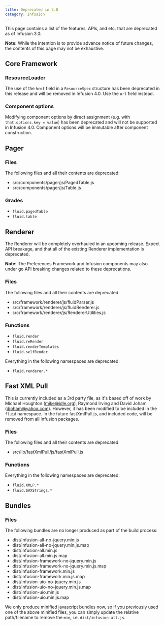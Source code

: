 ```yaml
---
title: Deprecated in 3.0
category: Infusion
---
```


This page contains a list of the features, APIs, and etc. that are deprecated as of Infusion 3.0.

<div class="infusion-docs-note"><strong>Note:</strong> While the intention is to provide advance notice of future
changes, the contents of this page may not be exhaustive.</div>

## Core Framework

### ResourceLoader

The use of the `href` field in a `ResourceSpec` structure has been deprecated in this release and will be removed in
Infusion 4.0. Use the `url` field instead.

### Component options

Modifying component options by direct assignment (e.g. with `that.options.key = value`) has been deprecated and will not
be supported in Infusion 4.0. Component options will be immutable after component construction.

## Pager

### Files

The following files and all their contents are deprecated:

* src/components/pager/js/PagedTable.js
* src/components/pager/js/Table.js

### Grades

* `fluid.pagedTable`
* `fluid.table`

## Renderer

The Renderer will be completely overhauled in an upcoming release. Expect API breakage, and that all of the existing
Renderer implementation is deprecated.

<div class="infusion-docs-note">

<strong>Note:</strong> The Preferences Framework and Infusion components may also under go API breaking changes related
to these deprecations.
</div>

### Files

The following files and all their contents are deprecated:

* src/framework/renderer/js/fluidParser.js
* src/framework/renderer/js/fluidRenderer.js
* src/framework/renderer/js/RendererUtilities.js

### Functions

* `fluid.render`
* `fluid.reRender`
* `fluid.renderTemplates`
* `fluid.selfRender`

Everything in the following namespaces are deprecated:

* `fluid.renderer.*`

## Fast XML Pull

This is currently included as a 3rd party file, as it's based off of work by Michael Houghton (mike@idle.org), Raymond
Irving and David Joham (djoham@yahoo.com). However, it has been modified to be included in the `fluid` namespace. In the
future fastXmlPull.js, and included code, will be removed from all Infusion packages.

### Files

The following files and all their contents are deprecated:

* src/lib/fastXmlPull/js/fastXmlPull.js

### Functions

Everything in the following namespaces are deprecated:

* `fluid.XMLP.*`
* `fluid.SAXStrings.*`

## Bundles

### Files

The following bundles are no longer produced as part of the build process:

* dist/infusion-all-no-jquery.min.js
* dist/infusion-all-no-jquery.min.js.map
* dist/infusion-all.min.js
* dist/infusion-all.min.js.map
* dist/infusion-framework-no-jquery.min.js
* dist/infusion-framework-no-jquery.min.js.map
* dist/infusion-framework.min.js
* dist/infusion-framework.min.js.map
* dist/infusion-uio-no-jquery.min.js
* dist/infusion-uio-no-jquery.min.js.map
* dist/infusion-uio.min.js
* dist/infusion-uio.min.js.map

We only produce minified javascript bundles now, so if you previously used one of the above minified files, you
can simply update the relative path/filename to remove the `min`, i.e. `dist/infusion-all.js`.
